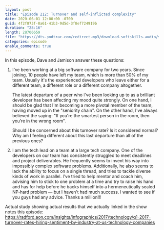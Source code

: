 ```yaml
---
layout: post
title: "Episode 212: Turnover and self-inflicted complexity"
date: 2020-06-01 12:00:00 -0700
guid: 4f2f073f-0a61-41b3-9d5d-3f8ef724919b
duration: "28:16"
length: 28706659
file: "https://dts.podtrac.com/redirect.mp3/download.softskills.audio/sse-212.mp3"
categories: episode
enable_comments: true
---
```


In this episode, Dave and Jamison answer these questions:

1. I've been working at a big software company for two years.
   Since joining, 10 people have left my team, which is more than 50% of my team. Usually it's the experienced developers who leave either for a different team, a different role or a different company altogether.
   
   The latest departure of a peer who I've been looking up to as a brilliant developer has been affecting my mood quite strongly. On one hand, I should be glad that I'm becoming a more pivotal member of the team, having moved up in the "seniority chain". On the other hand, I've always believed the saying: "If you're the smartest person in the room, then you're in the wrong room".
   
   Should I be concerned about this turnover rate? Is it considered normal? Why am I feeling different about this last departure than all of the previous ones?


2. I am the tech lead on a team at a large tech company. One of the developers on our team has consistently struggled to meet deadlines and project deliverables. He frequently seems to invent his way into impossibly complex software problems. Additionally, he also seems to lack the ability to focus on a single thread, and tries to tackle diverse kinds of work in parallel. I've tried to help mentor and coach him, advising him to stick to one problem at a time and try to raise his hand and has for help before he backs himself into a hermeneutically sealed NP-hard problem — but I haven't had much success. I wanted to see if you guys had any advice. Thanks a million!!!

Actual study showing actual results that we actually linked in the show notes this episode: https://radford.aon.com/insights/infographics/2017/technology/q1-2017-turnover-rates-hiring-sentiment-by-industry-at-us-technology-companies
